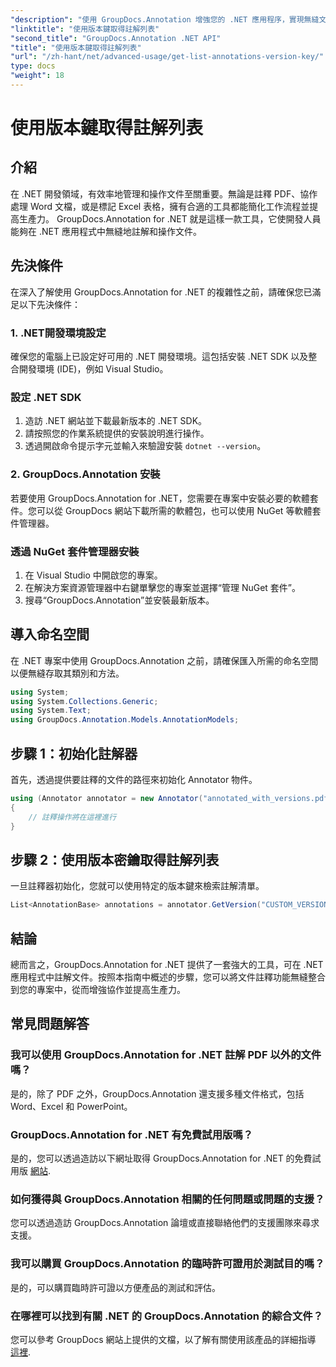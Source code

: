 ```yaml
---
"description": "使用 GroupDocs.Annotation 增強您的 .NET 應用程序，實現無縫文件註釋。請按照我們的逐步指南進行有效整合。"
"linktitle": "使用版本鍵取得註解列表"
"second_title": "GroupDocs.Annotation .NET API"
"title": "使用版本鍵取得註解列表"
"url": "/zh-hant/net/advanced-usage/get-list-annotations-version-key/"
type: docs
"weight": 18
---
```


# 使用版本鍵取得註解列表

## 介紹
在 .NET 開發領域，有效率地管理和操作文件至關重要。無論是註釋 PDF、協作處理 Word 文檔，或是標記 Excel 表格，擁有合適的工具都能簡化工作流程並提高生產力。 GroupDocs.Annotation for .NET 就是這樣一款工具，它使開發人員能夠在 .NET 應用程式中無縫地註解和操作文件。
## 先決條件
在深入了解使用 GroupDocs.Annotation for .NET 的複雜性之前，請確保您已滿足以下先決條件：
### 1. .NET開發環境設定
確保您的電腦上已設定好可用的 .NET 開發環境。這包括安裝 .NET SDK 以及整合開發環境 (IDE)，例如 Visual Studio。
### 設定 .NET SDK
1. 造訪 .NET 網站並下載最新版本的 .NET SDK。
2. 請按照您的作業系統提供的安裝說明進行操作。
3. 透過開啟命令提示字元並輸入來驗證安裝 `dotnet --version`。
### 2. GroupDocs.Annotation 安裝
若要使用 GroupDocs.Annotation for .NET，您需要在專案中安裝必要的軟體套件。您可以從 GroupDocs 網站下載所需的軟體包，也可以使用 NuGet 等軟體套件管理器。
### 透過 NuGet 套件管理器安裝
1. 在 Visual Studio 中開啟您的專案。
2. 在解決方案資源管理器中右鍵單擊您的專案並選擇“管理 NuGet 套件”。
3. 搜尋“GroupDocs.Annotation”並安裝最新版本。

## 導入命名空間
在 .NET 專案中使用 GroupDocs.Annotation 之前，請確保匯入所需的命名空間以便無縫存取其類別和方法。
```csharp
using System;
using System.Collections.Generic;
using System.Text;
using GroupDocs.Annotation.Models.AnnotationModels;
```
## 步驟 1：初始化註解器
首先，透過提供要註釋的文件的路徑來初始化 Annotator 物件。
```csharp
using (Annotator annotator = new Annotator("annotated_with_versions.pdf"))
{
    // 註釋操作將在這裡進行
}
```
## 步驟 2：使用版本密鑰取得註解列表
一旦註釋器初始化，您就可以使用特定的版本鍵來檢索註解清單。
```csharp
List<AnnotationBase> annotations = annotator.GetVersion("CUSTOM_VERSION");
```

## 結論
總而言之，GroupDocs.Annotation for .NET 提供了一套強大的工具，可在 .NET 應用程式中註解文件。按照本指南中概述的步驟，您可以將文件註釋功能無縫整合到您的專案中，從而增強協作並提高生產力。
## 常見問題解答
### 我可以使用 GroupDocs.Annotation for .NET 註解 PDF 以外的文件嗎？
是的，除了 PDF 之外，GroupDocs.Annotation 還支援多種文件格式，包括 Word、Excel 和 PowerPoint。
### GroupDocs.Annotation for .NET 有免費試用版嗎？
是的，您可以透過造訪以下網址取得 GroupDocs.Annotation for .NET 的免費試用版 [網站](https://releases。groupdocs.com/annotation/net/).
### 如何獲得與 GroupDocs.Annotation 相關的任何問題或問題的支援？
您可以透過造訪 GroupDocs.Annotation 論壇或直接聯絡他們的支援團隊來尋求支援。
### 我可以購買 GroupDocs.Annotation 的臨時許可證用於測試目的嗎？
是的，可以購買臨時許可證以方便產品的測試和評估。
### 在哪裡可以找到有關 .NET 的 GroupDocs.Annotation 的綜合文件？
您可以參考 GroupDocs 網站上提供的文檔，以了解有關使用該產品的詳細指導 [這裡]( https://tutorials。groupdocs.com/annotation/net/).